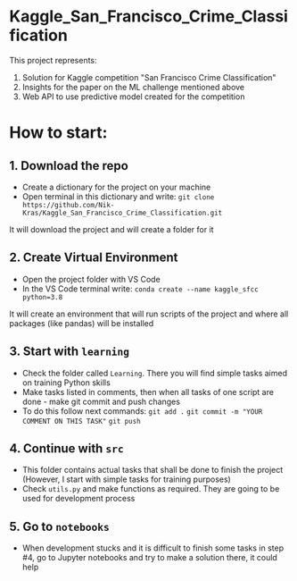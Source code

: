 # Kaggle_San_Francisco_Crime_Classification

This project represents:
1. Solution for Kaggle competition "San Francisco Crime Classification"
2. Insights for the paper on the ML challenge mentioned above
3. Web API to use predictive model created for the competition

# How to start:

## 1. Download the  repo

- Create a dictionary for the project on your machine
- Open terminal in this dictionary and write: `git clone https://github.com/Nik-Kras/Kaggle_San_Francisco_Crime_Classification.git`

It will download the project and will create a folder for it

## 2. Create Virtual Environment

- Open the project folder with VS Code
- In the VS Code terminal write: `conda create --name kaggle_sfcc python=3.8`

It will create an environment that will run scripts of the project and where all packages (like pandas) will be installed

## 3. Start with `learning`

- Check the folder called `Learning`. There you will find simple tasks aimed on training Python skills
- Make tasks listed in comments, then when all tasks of one script are done - make git commit and push changes
- To do this follow next commands:
`git add .`
`git commit -m "YOUR COMMENT ON THIS TASK"`
`git push`

## 4. Continue with `src`

- This folder contains actual tasks that shall be done to finish the project (However, I start with simple tasks for training purposes)
- Check `utils.py` and make functions as required. They are going to be used for development process

## 5. Go to `notebooks`

- When development stucks and it is difficult to finish some tasks in step #4, go to Jupyter notebooks and try to make a solution there, it could help
